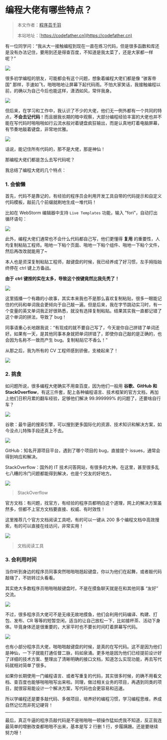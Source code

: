 # 编程大佬有哪些特点？

> 本文作者：[程序员千羽](https://yuyuanweb.feishu.cn/wiki/Abldw5WkjidySxkKxU2cQdAtnah)
>
> 本站地址：[https://codefather.cn](https://codefather.cn)

有一位同学问：“我从大一接触编程到现在一直在练习代码，但是很多函数和库还是没有办法记住，要用到还是得查百度，不知道是我太菜了，还是大家都一样呢？”

![](https://pic.yupi.icu/5563/202311060955252.jpeg)

很多初学编程的朋友，可能都会有这个问题，想象着编程大佬们都是像 “骇客帝国” 那样，手速如飞，啪啪啪地让屏幕下起代码雨。不怕大家笑话，我接触编程以前，的确以为自己今后也能这样，潇洒如风，常伴我身。

![](https://pic.yupi.icu/5563/202311060955343.png)

但后来，在学习和工作中，我认识了不少的大佬，他们无一例外都有一个共同的特点，**不会去记代码**！而且据我长期的暗中观察，大部分编程经验丰富的大佬也并不能在写代码时啪啪啪如行云流水般对着键盘疯狂输出，而是认真地盯着电脑屏幕，有节奏地敲着键盘，非常地优雅。

![](https://pic.yupi.icu/5563/202311060955219.jpeg)

话说，能记住所有代码的，那不是大佬，那是神仙！

那编程大佬们都是怎么去写代码呢？

我总结了编程大佬的几个特点：

### 1. 会偷懒

首先，代码不是靠记的，有经验的程序员会利用开发工具自带的代码提示和自定义代码模板，敲前几个前缀就刷地生成一堆代码！

比如在 WebStorm 编辑器中支持 `Live Templates` 功能，输入 "fori"，自动打出循环语句：

![](https://pic.yupi.icu/5563/202311060955638.png)

此外，编程大佬们通常也不会什么代码都自己写，他们更懂得 **复用** 的重要性，人均复制粘贴工程师。啪地一下粘个页面、啪地一下粘个组件、啪地一下粘个文件，然后再改改就能用了~

本人也是资深复制粘贴工程师，敲键盘的时候，我已经养成了好习惯，左手拇指始终停在 ctrl 键上方备战。

**由于** **ctrl** **键按的实在太多，导致这个按键竟然比我先秃了！**

![](https://pic.yupi.icu/5563/202311060955250.jpeg)

这里插播一个有趣的小故事，其实本来我也不是那么喜欢复制粘贴，很多一眼能记住的代码和单词我会更倾向于自己敲一遍。但是后来，我在字节跳动实习时，有一个变量的英文单词我正好很熟悉，就没有选择复制粘贴。结果其实我一直都记错了这个单词的拼法，导致了 bug！

同事语重心长地跟我说：“有现成的就不要自己写了，今天是你自己拼错了单词还好。如果有一天，是其他同事本身就把单词拼错了，即使你自己敲的是正确的，也会因为名称不一致而产生 bug。复制粘贴它不香么！”

从那之后，我为所有的 CV 工程师感到骄傲，支棱起来了！

![](https://pic.yupi.icu/5563/202311060955215.jpeg)

### 2. 挑食

如问题所说，很多编程大佬确实不用查百度，因为他们一般用 **谷歌、GitHub 和 StackOverflow**，有这三件套，配上各种编程语言、技术框架的官方文档，再加上他们日积月累的翻车经验，足够他们解决 99.999999% 的问题了，还要啥自行车？

![](https://pic.yupi.icu/5563/202311060955282.jpeg)

谷歌：最牛逼的搜索引擎，可以搜到更多国际化的资源、技术知识和解决方案，如今没点儿特殊手段还真上不去。

![](https://pic.yupi.icu/5563/202311060955806.png)

GitHub：知名开源项目平台，遇到了哪个项目的 bug，直接提个 issues，通常会得到响应和解决。

StackOverflow：国外的 IT 技术问答网站，有很多的大神。在这里，甚至很多乱七八糟的冷门问题都能得到解决，也是个交友的好地方。

![](https://pic.yupi.icu/5563/202311060955036.jpeg)

> StackOverflow

官方文档：有问题，找官方，有经验的程序员都明白这个道理，网上的解决方案虽然多，但都不上官方文档要直接、权威、有时效性！

这里推荐几个官方文档阅读工具吧，有的可以一键从 200 多个编程文档中高效搜索，有的可以直接在线访问，非常实用！

![](https://pic.yupi.icu/5563/202311060955630.png)

> 文档阅读工具



### 3. 会利用时间

当你听到身边的程序员同事突然啪啪啪翘起键盘，你以为他们在起舞，或者敲代码敲嗨了，不妨转过头看看。

其实绝大多数程序员啪啪啪敲键盘时，不是在摸鱼聊天就是在和其他同事 “友好” 交流。

![](https://pic.yupi.icu/5563/202311060955628.jpeg)

不过，很多程序员大佬可不是无缘无故地摸鱼，他们会利用代码编译、构建、打包、发布、CR 等等的短暂空闲，适当的让自己放松一下，比如接杯茶、活动下身体。毕竟身体还是很重要的，大家平时也不要长时间盯着屏幕写代码。

![](https://pic.yupi.icu/5563/202311060955824.jpeg)

也有小部分程序员大佬，啪啪啪敲键盘的时候，是真的在写代码。这不是因为他们是神仙，一下子就能打通任督二脉，码如泉涌。更多地是因为他们已经提前设计好了详细的技术方案、整理出了清晰明确的接口文档，知道怎么实现功能，再去写代码就相对简单了很多。

如果你长期使用一门编程语言、或者写重复的代码，其实很多时候，的确不用看文档、查百度也能够啪啪啪写出来啦。同理，做过相关业务的项目，再遇到同类的项目，就很容易能设计一个解决方案，写代码也会更容易和迅速。

所以学编程还是要多敲代码、多做项目，培养好的编程习惯，学习编程思维，养成自然记忆而非死记硬背！



------



最后，真正牛逼的程序员敲代码是不是啪啪啪一顿操作猛如虎我不知道，反正我连最简单的增删改查都啪啪不出来，基本是写 2 行删 1 行，步履蹒跚。还是要继续努力呀！